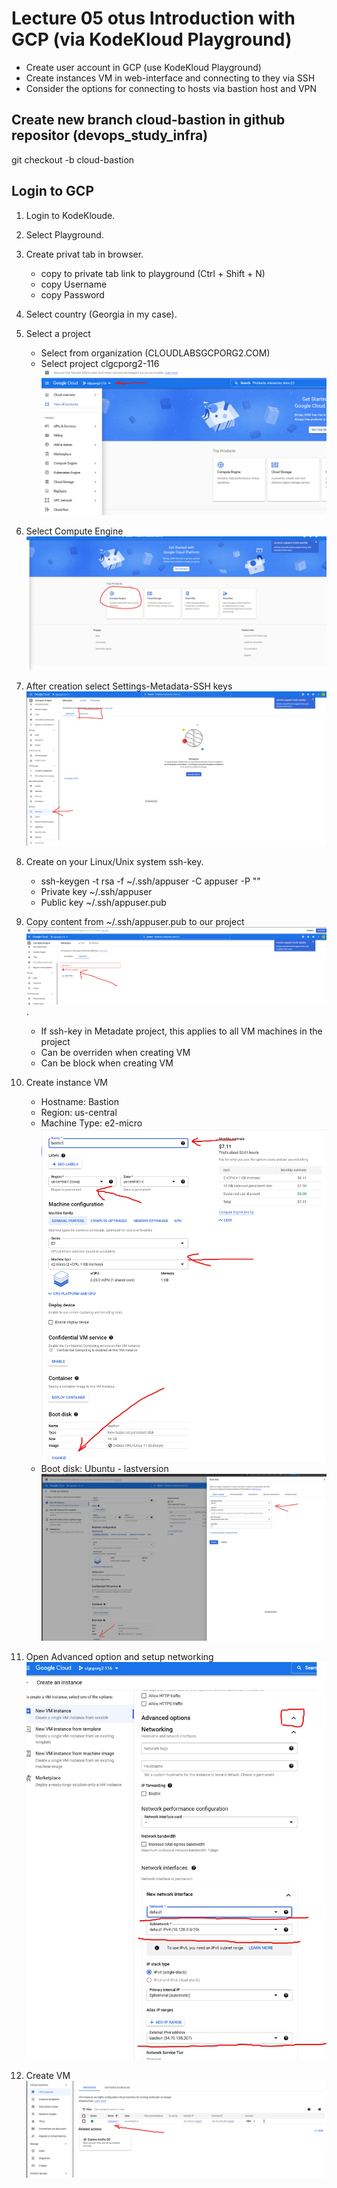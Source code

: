 # Lecture 05 otus Introduction with GCP (via KodeKloud Playground)

* Create user account in GCP (use KodeKloud Playground)
* Create instances VM in web-interface and connecting to they via SSH
* Consider the options for connecting to hosts via bastion host and VPN

## Create new branch cloud-bastion in github repositor (devops_study_infra)

git checkout -b cloud-bastion

## Login to GCP

1. Login to KodeKloude.
2. Select Playground.
3. Create privat tab in browser.
    * copy to private tab link to playground (Ctrl + Shift + N)
    * copy Username
    * copy Password
4. Select country (Georgia in my case).
5. Select a project
    * Select from organization (CLOUDLABSGCPORG2.COM)
    * Select project clgcporg2-116 ![project select](2022-08-29-05-29-24.png)
  
6. Select Compute Engine ![Compute Engine](2022-08-29-05-30-14.png)
7. After creation select Settings-Metadata-SSH keys ![](2022-08-29-05-34-38.png)
8. Create on your Linux/Unix system ssh-key.
    * ssh-keygen -t rsa -f ~/.ssh/appuser -C appuser -P ""
    * Private key ~/.ssh/appuser
    * Public key ~/.ssh/appuser.pub
9. Copy content from ~/.ssh/appuser.pub to our project ![SSH-key insert here](2022-08-29-05-39-03.png). 
    * If ssh-key in Metadate project, this applies to all VM machines in the project
    * Can be overriden when creating VM
    * Can be block when creating VM
10. Create instance VM
    * Hostname: Bastion
    * Region: us-central
    * Machine Type: e2-micro ![setup list](2022-08-29-07-25-06.png)
    * Boot disk: Ubuntu - lastversion ![OS Version](2022-08-29-07-26-32.png)
11. Open Advanced option and setup networking ![NetworkSettings](2022-08-29-07-34-10.png)
12. Create VM![VM created](2022-08-29-07-46-31.png)
    